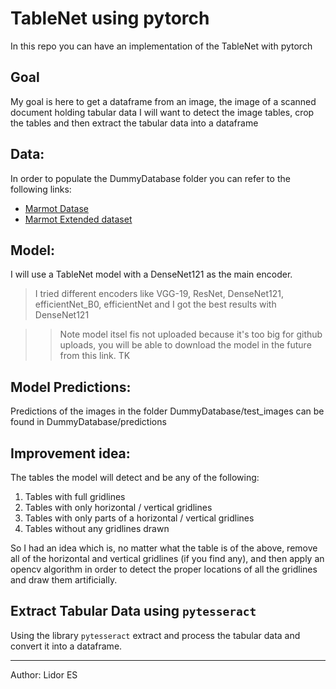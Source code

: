 # TableNet using pytorch

In this repo you can have an implementation of the TableNet with pytorch

## Goal

My goal is here to get a dataframe from an image, the image of a scanned document holding tabular data I will want to detect the image tables, crop the tables and then extract the tabular data into a dataframe

## Data:

In order to populate the DummyDatabase folder you can refer to the following links:
 - [Marmot Datase](https://www.icst.pku.edu.cn/cpdp/docs/20190424190300041510.zip)
 - [Marmot Extended dataset](https://drive.google.com/drive/folders/1QZiv5RKe3xlOBdTzuTVuYRxixemVIODp)

## Model:

I will use a TableNet model with a DenseNet121 as the main encoder.

> I tried different encoders like VGG-19, ResNet, DenseNet121, efficientNet_B0, efficientNet and I got the best results with DenseNet121

>> Note model itsel fis not uploaded because it's too big for github uploads, you will be able to download the model in the future from this link. TK

## Model Predictions:

Predictions of the images in the folder DummyDatabase/test_images can be found in DummyDatabase/predictions

## Improvement idea:

The tables the model will detect and be any of the following:
1) Tables with full gridlines
2) Tables with only horizontal / vertical gridlines
3) Tables with only parts of a horizontal / vertical gridlines
4) Tables without any gridlines drawn

So I had an idea which is, no matter what the table is of the above, remove all of the horizontal and vertical gridlines (if you find any), and then apply an opencv algorithm in order to detect the proper locations of all the gridlines and draw them artificially.

## Extract Tabular Data using `pytesseract`

Using the library `pytesseract` extract and process the tabular data and convert it into a dataframe.

_____________________________________________________________________________________________________________________________________

Author: Lidor ES
